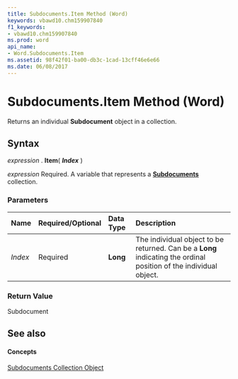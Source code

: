 ```yaml
---
title: Subdocuments.Item Method (Word)
keywords: vbawd10.chm159907840
f1_keywords:
- vbawd10.chm159907840
ms.prod: word
api_name:
- Word.Subdocuments.Item
ms.assetid: 98f42f01-ba00-db3c-1cad-13cff46e6e66
ms.date: 06/08/2017
---
```



# Subdocuments.Item Method (Word)

Returns an individual  **Subdocument** object in a collection.


## Syntax

 _expression_ . **Item**( **_Index_** )

 _expression_ Required. A variable that represents a **[Subdocuments](Word.subdocuments.md)** collection.


### Parameters



|**Name**|**Required/Optional**|**Data Type**|**Description**|
|:-----|:-----|:-----|:-----|
| _Index_|Required| **Long**|The individual object to be returned. Can be a  **Long** indicating the ordinal position of the individual object.|

### Return Value

Subdocument


## See also


#### Concepts


[Subdocuments Collection Object](Word.subdocuments.md)

